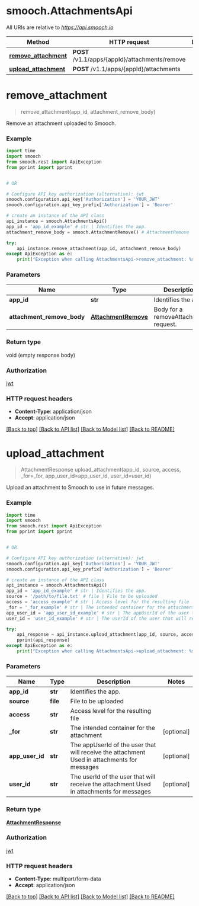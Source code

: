 # smooch.AttachmentsApi

All URIs are relative to *https://api.smooch.io*

Method | HTTP request | Description
------------- | ------------- | -------------
[**remove_attachment**](AttachmentsApi.md#remove_attachment) | **POST** /v1.1/apps/{appId}/attachments/remove | 
[**upload_attachment**](AttachmentsApi.md#upload_attachment) | **POST** /v1.1/apps/{appId}/attachments | 


# **remove_attachment**
> remove_attachment(app_id, attachment_remove_body)



Remove an attachment uploaded to Smooch.

### Example
```python
import time
import smooch
from smooch.rest import ApiException
from pprint import pprint


# OR

# Configure API key authorization (alternative): jwt
smooch.configuration.api_key['Authorization'] = 'YOUR_JWT'
smooch.configuration.api_key_prefix['Authorization'] = 'Bearer'

# create an instance of the API class
api_instance = smooch.AttachmentsApi()
app_id = 'app_id_example' # str | Identifies the app.
attachment_remove_body = smooch.AttachmentRemove() # AttachmentRemove | Body for a removeAttachment request. 

try:
    api_instance.remove_attachment(app_id, attachment_remove_body)
except ApiException as e:
    print("Exception when calling AttachmentsApi->remove_attachment: %s\n" % e)
```

### Parameters

Name | Type | Description  | Notes
------------- | ------------- | ------------- | -------------
 **app_id** | **str**| Identifies the app. | 
 **attachment_remove_body** | [**AttachmentRemove**](AttachmentRemove.md)| Body for a removeAttachment request.  | 

### Return type

void (empty response body)

### Authorization

[jwt](../README.md#jwt)

### HTTP request headers

 - **Content-Type**: application/json
 - **Accept**: application/json

[[Back to top]](#) [[Back to API list]](../README.md#documentation-for-api-endpoints) [[Back to Model list]](../README.md#documentation-for-models) [[Back to README]](../README.md)

# **upload_attachment**
> AttachmentResponse upload_attachment(app_id, source, access, _for=_for, app_user_id=app_user_id, user_id=user_id)



Upload an attachment to Smooch to use in future messages.

### Example
```python
import time
import smooch
from smooch.rest import ApiException
from pprint import pprint


# OR

# Configure API key authorization (alternative): jwt
smooch.configuration.api_key['Authorization'] = 'YOUR_JWT'
smooch.configuration.api_key_prefix['Authorization'] = 'Bearer'

# create an instance of the API class
api_instance = smooch.AttachmentsApi()
app_id = 'app_id_example' # str | Identifies the app.
source = '/path/to/file.txt' # file | File to be uploaded
access = 'access_example' # str | Access level for the resulting file
_for = '_for_example' # str | The intended container for the attachment (optional)
app_user_id = 'app_user_id_example' # str | The appUserId of the user that will receive the attachment Used in attachments for messages  (optional)
user_id = 'user_id_example' # str | The userId of the user that will receive the attachment Used in attachments for messages  (optional)

try:
    api_response = api_instance.upload_attachment(app_id, source, access, _for=_for, app_user_id=app_user_id, user_id=user_id)
    pprint(api_response)
except ApiException as e:
    print("Exception when calling AttachmentsApi->upload_attachment: %s\n" % e)
```

### Parameters

Name | Type | Description  | Notes
------------- | ------------- | ------------- | -------------
 **app_id** | **str**| Identifies the app. | 
 **source** | **file**| File to be uploaded | 
 **access** | **str**| Access level for the resulting file | 
 **_for** | **str**| The intended container for the attachment | [optional] 
 **app_user_id** | **str**| The appUserId of the user that will receive the attachment Used in attachments for messages  | [optional] 
 **user_id** | **str**| The userId of the user that will receive the attachment Used in attachments for messages  | [optional] 

### Return type

[**AttachmentResponse**](AttachmentResponse.md)

### Authorization

[jwt](../README.md#jwt)

### HTTP request headers

 - **Content-Type**: multipart/form-data
 - **Accept**: application/json

[[Back to top]](#) [[Back to API list]](../README.md#documentation-for-api-endpoints) [[Back to Model list]](../README.md#documentation-for-models) [[Back to README]](../README.md)

